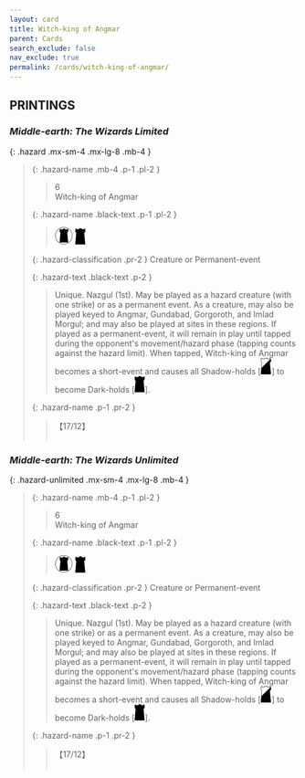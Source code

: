 ```yaml
---
layout: card
title: Witch-king of Angmar
parent: Cards
search_exclude: false
nav_exclude: true
permalink: /cards/witch-king-of-angmar/
---
```


## PRINTINGS


### _Middle-earth: The Wizards Limited_

{: .hazard .mx-sm-4 .mx-lg-8 .mb-4 }
> {: .hazard-name .mb-4 .p-1 .pl-2 }
> > <div class="hazard-mp">6</div>
> > <div class="card-name">Witch-king of Angmar</div>
>
> {: .hazard-name .black-text .p-1 .pl-2 }
> > ![](/assets/images/dark-domain.svg) ![](/assets/images/dark-hold.svg)
>
> {: .hazard-classification .pr-2 }
> Creature or Permanent-event
>
> {: .hazard-text .black-text .p-2 }
> > Unique. Nazgul (1st). May be played as a hazard creature (with one strike) or as a permanent event. As a creature, may also be played keyed to Angmar, Gundabad, Gorgoroth, and Imlad Morgul; and may also be played at sites in these regions. If played as a permanent-event, it will remain in play until tapped during the opponent's movement/hazard phase (tapping counts against the hazard limit). When tapped, Witch-king of Angmar becomes a short-event and causes all Shadow-holds \[![](/assets/images/shadow-hold.svg)] to become Dark-holds \[![](/assets/images/dark-hold.svg)]. 
>
> {: .hazard-name .p-1 .pr-2 }
> > <div class="card-shield">【17/12】</div>
> > <div class="card-corruption">&nbsp;</div>

### _Middle-earth: The Wizards Unlimited_

{: .hazard-unlimited .mx-sm-4 .mx-lg-8 .mb-4 }
> {: .hazard-name .mb-4 .p-1 .pl-2 }
> > <div class="hazard-mp">6</div>
> > <div class="card-name">Witch-king of Angmar</div>
>
> {: .hazard-name .black-text .p-1 .pl-2 }
> > ![](/assets/images/dark-domain.svg) ![](/assets/images/dark-hold.svg)
>
> {: .hazard-classification .pr-2 }
> Creature or Permanent-event
>
> {: .hazard-text .black-text .p-2 }
> > Unique. Nazgul (1st). May be played as a hazard creature (with one strike) or as a permanent event. As a creature, may also be played keyed to Angmar, Gundabad, Gorgoroth, and Imlad Morgul; and may also be played at sites in these regions. If played as a permanent-event, it will remain in play until tapped during the opponent's movement/hazard phase (tapping counts against the hazard limit). When tapped, Witch-king of Angmar becomes a short-event and causes all Shadow-holds \[![](/assets/images/shadow-hold.svg)] to become Dark-holds \[![](/assets/images/dark-hold.svg)]. 
>
> {: .hazard-name .p-1 .pr-2 }
> > <div class="card-shield">【17/12】</div>
> > <div class="card-corruption-white">&nbsp;</div>

